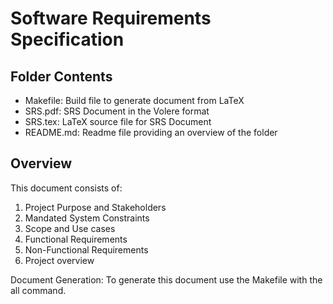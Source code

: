 # Software Requirements Specification

## Folder Contents

- Makefile: Build file to generate document from LaTeX
- SRS.pdf: SRS Document in the Volere format
- SRS.tex: LaTeX source file for SRS Document
- README.md: Readme file providing an overview of the folder

## Overview

This document consists of:

1. Project Purpose and Stakeholders
2. Mandated System Constraints
3. Scope and Use cases
4. Functional Requirements
5. Non-Functional Requirements
6. Project overview

Document Generation: To generate this document use the Makefile with the all command.
